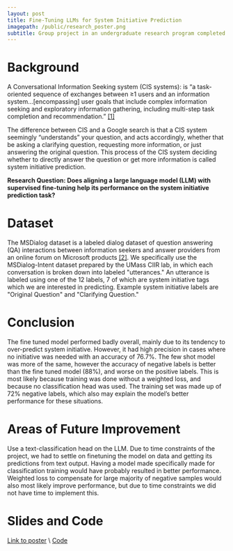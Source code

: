 ```yaml
---
layout: post
title: Fine-Tuning LLMs for System Initiative Prediction 
imagepath: /public/research_poster.png
subtitle: Group project in an undergraduate research program completed during winter break of my junior year. I was the main contributor to our code which fine-tuned Llama-7b on MSDialog data.
---
```


# Background #
A Conversational Information Seeking system (CIS systems): is “a task-oriented sequence of exchanges between ≥1 users and an information system…\[encompassing\] user goals that include complex information seeking and exploratory information gathering, including multi-step task completion and recommendation.” [\[1\]](https://sigir.org/wp-content/uploads/2018/07/p034.pdf)

The difference between CIS and a Google search is that a CIS system seemingly “understands” your question, and acts accordingly, whether that be asking a clarifying question, requesting more information, or just answering the original question. This process of the CIS system deciding whether to directly answer the question or get more information is called system initiative prediction. 

**Research Question: Does aligning a large language model (LLM) with supervised fine-tuning help its performance on the system initiative prediction task?**

# Dataset #
The MSDialog dataset is a labeled dialog dataset of question answering (QA) interactions between information seekers and answer providers from an online forum on Microsoft products [[2]](https://ciir.cs.umass.edu/downloads/msdialog/). We specifically use the MSDialog-Intent dataset prepared by the UMass CIIR lab, in which each conversation is broken down into labeled "utterances." An utterance is labeled using one of the 12 labels, 7 of which are system initiative tags which we are interested in predicting. Example system initiative labels are "Original Question" and "Clarifying Question." 


# Conclusion #
The fine tuned model performed badly overall, mainly due to its tendency to over-predict system initiative. However, it had high precision in cases where no initiative was needed with an accuracy of 76.7%. The few shot model was more of the same, however the accuracy of negative labels is better than the fine tuned model (88%), and worse on the positive labels. This is most likely because training was done without a weighted loss, and because no classification head was used. The training set was made up of 72% negative labels, which also may explain the model’s better performance for these situations. 

# Areas of Future Improvement #
Use a text-classification head on the LLM. Due to time constraints of the project, we had to settle on finetuning the model on data and getting its predictions from text output. Having a model made specifically made for classification training would have probably resulted in better performance. Weighted loss to compensate for large majority of negative samples would also most likely improve performance, but due to time constraints we did not have time to implement this.



# Slides and Code #
[Link to poster](https://docs.google.com/presentation/d/1muwB6UU91n_QL6_V17CcpIHUlaqSMgGLtmEcs9U0Fcg/edit?usp=sharing)
\\
[Code](https://colab.research.google.com/drive/1Jud-_r0wpBRpk6IyCk5PfVVZCgFxPi3Z?usp=sharing)